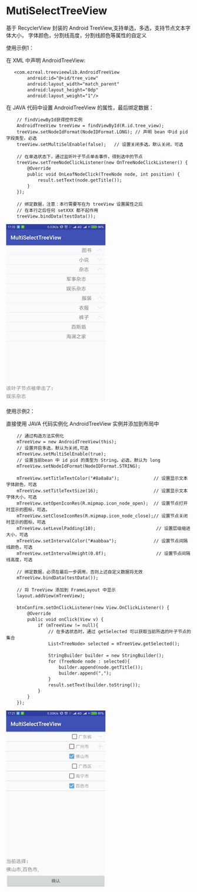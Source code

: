 # MutiSelectTreeView


基于 RecyclerView 封装的 Android TreeView,支持单选，多选，支持节点文本字体大小，
字体颜色，分割线高度，分割线颜色等属性的自定义

使用示例1：<br>

在 XML 中声明 AndroidTreeView:

       <com.ezreal.treevieewlib.AndroidTreeView
            android:id="@+id/tree_view"
            android:layout_width="match_parent"
            android:layout_height="0dp"
            android:layout_weight="1"/>
            
在 JAVA 代码中设置 AndroidTreeView 的属性，最后绑定数据：

        // findViewById获得控件实例
        AndroidTreeView treeView = findViewById(R.id.tree_view);
        treeView.setNodeIdFormat(NodeIDFormat.LONG); // 声明 bean 中id pid 字段类型，必选
        treeView.setMultiSelEnable(false);   // 设置关闭多选，默认关闭，可选
        
        // 在单选状态下，通过监听叶子节点单击事件，得到选中的节点
        treeView.setTreeNodeClickListener(new OnTreeNodeClickListener() {
            @Override
            public void OnLeafNodeClick(TreeNode node, int position) {
                result.setText(node.getTitle());
            }
        });

        // 绑定数据，注意：本行需要写在为 treeView 设置属性之后
        // 在本行之后任何 setXXX 都不起作用
        treeView.bindData(testData());
                                        
![image](ScreenShots/danxuan.png)               




使用示例2：<br>

直接使用 JAVA 代码实例化 AndroidTreeView 实例并添加到布局中

        // 通过构造方法实例化
        mTreeView = new AndroidTreeView(this);
        // 设置开启多选，默认为关闭,可选
        mTreeView.setMultiSelEnable(true);
        // 设置当前bean 中 id pid 的类型为 String，必选，默认为 long
        mTreeView.setNodeIdFormat(NodeIDFormat.STRING);
        
        mTreeView.setTitleTextColor("#8a8a8a");             // 设置显示文本字体颜色，可选
        mTreeView.setTitleTextSize(16);                     // 设置显示文本字体大小，可选
        mTreeView.setOpenIconRes(R.mipmap.icon_node_open);  // 设置节点打开时显示的图标，可选，
        mTreeView.setCloseIconRes(R.mipmap.icon_node_close);// 设置节点关闭时显示的图标，可选
        mTreeView.setLevelPadding(10);                       // 设置层级缩进大小，可选
        mTreeView.setIntervalColor("#aabbaa");              // 设置节点间隔线颜色，可选
        mTreeView.setIntervalHeight(0.8f);                   // 设置节点间隔线高度，可选
        
        // 绑定数据，必须在最后一步调用，否则上述自定义数据将无效
        mTreeView.bindData(testData());
        
        // 将 TreeView 添加到 FrameLayout 中显示
        layout.addView(mTreeView);
        
        btnConfirm.setOnClickListener(new View.OnClickListener() {
            @Override
            public void onClick(View v) {
                if (mTreeView != null){
                    // 在多选状态时，通过 getSelected 可以获取当前所选的叶子节点的集合
                    List<TreeNode> selected = mTreeView.getSelected();

                    StringBuilder builder = new StringBuilder();
                    for (TreeNode node : selected){
                        builder.append(node.getTitle());
                        builder.append(",");
                    }
                    result.setText(builder.toString());
                }
            }
        });
        
![image](ScreenShots/duoxuan.png)
